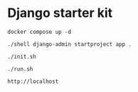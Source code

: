 # Django starter kit

```shell
docker compose up -d
```

```shell
./shell django-admin startproject app .
```

```shell
./init.sh
```

```shell
./run.sh
```

```shell
http://localhost
```
